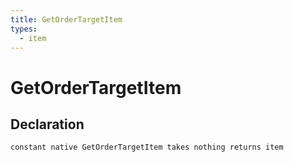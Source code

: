 ```yaml
---
title: GetOrderTargetItem
types:
  - item
---
```


# GetOrderTargetItem

## Declaration

```
constant native GetOrderTargetItem takes nothing returns item
```
